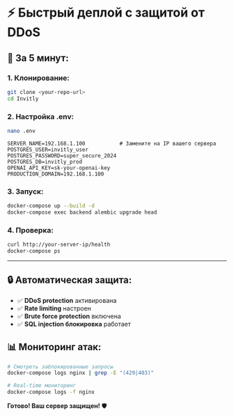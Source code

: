 # ⚡ **Быстрый деплой с защитой от DDoS**

## 🚀 **За 5 минут:**

### **1. Клонирование:**
```bash
git clone <your-repo-url>
cd Invitly
```

### **2. Настройка .env:**
```bash
nano .env
```

```env
SERVER_NAME=192.168.1.100           # Замените на IP вашего сервера
POSTGRES_USER=invitly_user
POSTGRES_PASSWORD=super_secure_2024
POSTGRES_DB=invitly_prod
OPENAI_API_KEY=sk-your-openai-key
PRODUCTION_DOMAIN=192.168.1.100
```

### **3. Запуск:**
```bash
docker-compose up --build -d
docker-compose exec backend alembic upgrade head
```

### **4. Проверка:**
```bash
curl http://your-server-ip/health
docker-compose ps
```

---

## 🔒 **Автоматическая защита:**

- ✅ **DDoS protection** активирована
- ✅ **Rate limiting** настроен  
- ✅ **Brute force protection** включена
- ✅ **SQL injection блокировка** работает

## 📊 **Мониторинг атак:**
```bash
# Смотреть заблокированные запросы
docker-compose logs nginx | grep -E "(429|403)"

# Real-time мониторинг
docker-compose logs -f nginx
```

**Готово! Ваш сервер защищен!** 🛡️ 